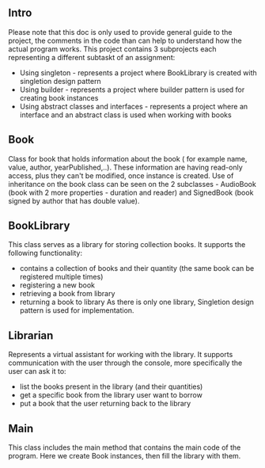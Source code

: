 ## Intro
Please note that this doc is only used to provide general guide to the project, the comments in the code than can help to understand how the actual program works.
This project contains 3 subprojects each representing a different subtaskt of an assignment:
- Using singleton - represents a project where BookLibrary is created with singletion design pattern
- Using builder - represents a project where builder pattern is used for creating book instances
- Using abstract classes and interfaces - represents a project where an interface and an abstract class is used when working with books


## Book
Class for book that holds information about the book ( for example name, value, author, yearPublished,..). These information are having read-only access, plus they can't be modified, once instance is created.
Use of inheritance on the book class can be seen on the 2 subclasses - AudioBook (book with 2 more properties - duration and reader) and SignedBook (book signed by author that has double value).

## BookLibrary

This class serves as a library for storing collection books. It supports the following functionality:
- contains a collection of books and their quantity (the same book can be registered multiple times)
- registering a new book
- retrieving a book from library
- returning a book to library
As there is only one library, Singletion design pattern is used for implementation.

## Librarian

Represents a virtual assistant for working with the library. It supports communication with the user through the
console, more specifically the user can ask it to:
- list the books present in the library (and their quantities)
- get a specific book from the library user want to borrow
- put a book that the user returning back to the library

## Main
This class includes the main method that contains the main code of the program. Here we create Book instances, then fill the library with them.
